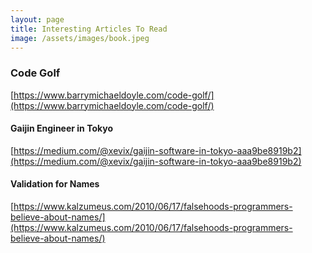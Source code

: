 ```yaml
---
layout: page
title: Interesting Articles To Read
image: /assets/images/book.jpeg
---
```


### Code Golf

[https://www.barrymichaeldoyle.com/code-golf/](https://www.barrymichaeldoyle.com/code-golf/)

#### Gaijin Engineer in Tokyo

[https://medium.com/@xevix/gaijin-software-in-tokyo-aaa9be8919b2](https://medium.com/@xevix/gaijin-software-in-tokyo-aaa9be8919b2)

#### Validation for Names

[https://www.kalzumeus.com/2010/06/17/falsehoods-programmers-believe-about-names/](https://www.kalzumeus.com/2010/06/17/falsehoods-programmers-believe-about-names/)